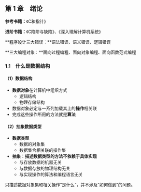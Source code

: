 ## 第 1 章&emsp;绪论

**参考书籍：**《C和指针》

**进阶书籍：**《C陷阱与缺陷》、《深入理解计算机系统》

**程序设计三大错误：**语法错误、语义错误、逻辑错误

**三大编程对象：**面向过程编程、面向对象编程、面向函数范式编程

### 1.1&emsp;什么是数据结构

#### （1）数据结构

 - **数据对象**在计算机中组织方式
   - 逻辑结构
   - 物理存储结构
 - 数据对象必定与一系列加载其上的**操作**相关联
 - 完成这些操作所用的方法就是**算法**
 
#### （2）抽象数据类型
 - **数据类型**
   - 数据的对象集
   - 数据集合相关联的操作集
 - **抽象：描述数据类型的方法不依赖于具体实现**
   - 与存放数据的机器无关
   - 与数据存放的物理结构无关
   - 与实现操作的算法和编程语言无关
   
 只描述数据对象集和相关操作“是什么”，并不涉及“如何做到”的问题。
